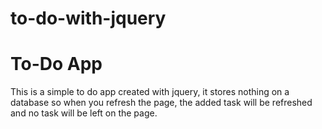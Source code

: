 # to-do-with-jquery
<h1>To-Do App</h1>
This is a simple to do app created with jquery, it stores nothing on a database so when you refresh the page, the added task will be refreshed
and no task will be left on the page.
